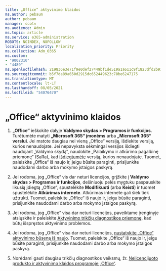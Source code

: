 ```yaml
---
title: „Office“ aktyvinimo klaidos
ms.author: pebaum
author: pebaum
manager: scotv
ms.audience: Admin
ms.topic: article
ms.service: o365-administration
ROBOTS: NOINDEX, NOFOLLOW
localization_priority: Priority
ms.collection: Adm_O365
ms.custom:
- "9002310"
- "4489"
ms.openlocfilehash: 219836e3e71f9e0def27449bf1de519a1a611c9f1823dfd2b918f93345ccdc6a
ms.sourcegitcommit: b5f7da89a650d2915dc652449623c78be6247175
ms.translationtype: MT
ms.contentlocale: lt-LT
ms.lasthandoff: 08/05/2021
ms.locfileid: "54076470"
---
```

# <a name="office-activation-errors"></a>„Office“ aktyvinimo klaidos

1. **„Office“** ieškokite dalyje **Valdymo skydas > Programos ir funkcijos**. Turėtumėte matyti **„Microsoft 365“ įmonėms** arba **„Microsoft 365“ verslui**. Jei matote daugiau nei vieną „Office“ versiją, išdiekite versiją, kurios nenaudojate. Jei nepavyksta sėkmingai versijos išdiegti naudojant „Valdymo skydą“, naudokite „Palaikymo ir atkūrimo pagalbinę priemonę“ (SaRa), kad [išdiegtumėte](https://aka.ms/SARA-OfficeUninstall-Alchemy) versiją, kurios nenaudojate. Tuomet, paleiskite „Office“ iš naujo ir, jeigu būsite paraginti, prisijunkite naudodami darbo arba mokymo įstaigos paskyrą. 

2. Jei rodoma, jog „Office“ vis dar neturi licencijos, grįžkite į **Valdymo skydas > Programos ir funkcijos**, dešiniuoju pelės mygtuku paspauskite likusią įdiegtą „Office“, spustelėkite **Modifikuoti** (arba **Keisti**) ir tuomet spustelėkite **Atkūrimas internete**. Atkūrimas internete gali šiek tiek užtrukti. Tuomet, paleiskite „Office“ iš naujo ir, jeigu būsite paraginti, prisijunkite naudodami darbo arba mokymo įstaigos paskyrą. 

3. Jei rodoma, jog „Office“ visa dar neturi licencijos, paveiktame įrenginyje atsiųskite ir paleiskite [Aktyvinimo trikčių diagnostikos priemonę](https://aka.ms/SARA-OfficeActivation-Alchemy), kad būtų išspręstos aktyvinimo problemos. 

4. Jei rodoma, jog „Office“ visa dar neturi licencijos, [nustatykite „Office“ aktyvinimo būseną iš naujo](https://docs.microsoft.com/office365/troubleshoot/activation/reset-office-365-proplus-activation-state). Tuomet, paleiskite „Office“ iš naujo ir, jeigu būsite paraginti, prisijunkite naudodami darbo arba mokymo įstaigos paskyrą.  

5. Norėdami gauti daugiau trikčių diagnostikos veiksmų, žr. [Nelicencijuoto produkto ir aktyvinimo klaidos programoje „Office“](https://support.office.com/article/unlicensed-product-and-activation-errors-in-office-0d23d3c0-c19c-4b2f-9845-5344fedc4380).
